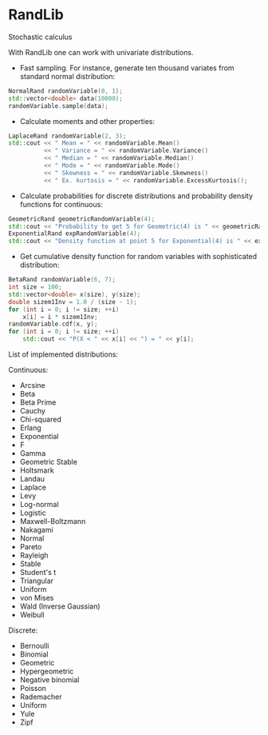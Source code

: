 # RandLib
Stochastic calculus

With RandLib one can work with univariate distributions.
* Fast sampling. For instance, generate ten thousand variates from standard normal distribution:
```c++
NormalRand randomVariable(0, 1);
std::vector<double> data(10000);
randomVariable.sample(data);
```
* Calculate moments and other properties:
```c++
LaplaceRand randomVariable(2, 3);
std::cout << " Mean = " << randomVariable.Mean()
          << " Variance = " << randomVariable.Variance()
          << " Median = " << randomVariable.Median()
          << " Mode = " << randomVariable.Mode()
          << " Skewness = " << randomVariable.Skewness()
          << " Ex. kurtosis = " << randomVariable.ExcessKurtosis();
```
* Calculate probabilities for discrete distributions and probability density functions for continuous:
```c++
GeometricRand geometricRandomVariable(4);
std::cout << "Probability to get 5 for Geometric(4) is " << geometricRandomVariable.P(5);
ExponentialRand expRandomVariable(4);
std::cout << "Density function at point 5 for Exponential(4) is " << expRandomVariable.f(5);
```
* Get cumulative density function for random variables with sophisticated distribution:
```c++
BetaRand randomVariable(6, 7);
int size = 100;
std::vector<double> x(size), y(size);
double sizem1Inv = 1.0 / (size - 1);
for (int i = 0; i != size; ++i)
    x[i] = i * sizem1Inv;
randomVariable.cdf(x, y);
for (int i = 0; i != size; ++i)
    std::cout << "P(X < " << x[i] << ") = " << y[i];
```

List of implemented distributions:

Continuous:
* Arcsine
* Beta
* Beta Prime
* Cauchy
* Chi-squared
* Erlang
* Exponential
* F
* Gamma
* Geometric Stable
* Holtsmark
* Landau
* Laplace
* Levy
* Log-normal
* Logistic
* Maxwell-Boltzmann
* Nakagami
* Normal
* Pareto
* Rayleigh
* Stable
* Student's t
* Triangular
* Uniform
* von Mises
* Wald (Inverse Gaussian)
* Weibull

Discrete:
* Bernoulli
* Binomial
* Geometric
* Hypergeometric
* Negative binomial
* Poisson
* Rademacher
* Uniform
* Yule
* Zipf

